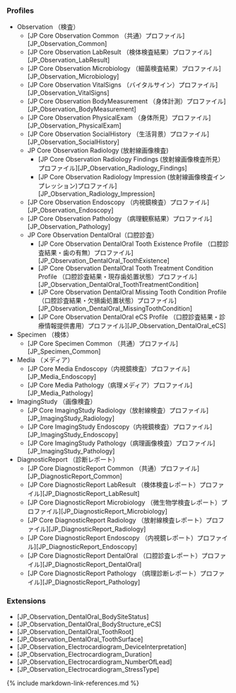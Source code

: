 ### Profiles
  * Observation （検査）
    * [JP Core Observation Common （共通）プロファイル][JP_Observation_Common]
    * [JP Core Observation LabResult （検体検査結果）プロファイル][JP_Observation_LabResult]
    * [JP Core Observation Microbiology （細菌検査結果）プロファイル][JP_Observation_Microbiology]
    * [JP Core Observation VitalSigns （バイタルサイン）プロファイル][JP_Observation_VitalSigns]
    * [JP Core Observation BodyMeasurement （身体計測）プロファイル][JP_Observation_BodyMeasurement]
    * [JP Core Observation PhysicalExam （身体所見）プロファイル][JP_Observation_PhysicalExam]
    * [JP Core Observation SocialHistory （生活背景）プロファイル][JP_Observation_SocialHistory]
    * JP Core Observation Radiology (放射線画像検査)
      * [JP Core Observation Radiology Findings (放射線画像検査所見）プロファイル][JP_Observation_Radiology_Findings]
      * [JP Core Observation Radiology Impression (放射線画像検査インプレッション)プロファイル][JP_Observation_Radiology_Impression]
    * [JP Core Observation Endoscopy （内視鏡検査）プロファイル][JP_Observation_Endoscopy]
    *  [JP Core Observation Pathology （病理観察結果）プロファイル][JP_Observation_Pathology]
    * JP Core Observation DentalOral（口腔診査）
      * [JP Core Observation DentalOral Tooth Existence Profile （口腔診査結果・歯の有無）プロファイル][JP_Observation_DentalOral_ToothExistence]
      * [JP Core Observation DentalOral Tooth Treatment Condition Profile （口腔診査結果・現存歯処置状態）プロファイル][JP_Observation_DentalOral_ToothTreatmentCondition]
      * [JP Core Observation DentalOral Missing Tooth Condition Profile （口腔診査結果・欠損歯処置状態）プロファイル][JP_Observation_DentalOral_MissingToothCondition]
      * [JP Core Observation DentalOral eCS Profile （口腔診査結果・診療情報提供書用）プロファイル][JP_Observation_DentalOral_eCS]
  * Specimen （検体）
    * [JP Core Specimen Common （共通）プロファイル][JP_Specimen_Common]
  * Media （メディア）
    * [JP Core Media Endoscopy（内視鏡検査）プロファイル][JP_Media_Endoscopy]
    * [JP Core Media Pathology（病理メディア）プロファイル][JP_Media_Pathology]
  * ImagingStudy （画像検査）
    * [JP Core ImagingStudy Radiology（放射線検査）プロファイル][JP_ImagingStudy_Radiology]
    * [JP Core ImagingStudy Endoscopy（内視鏡検査）プロファイル][JP_ImagingStudy_Endoscopy]
    * [JP Core ImagingStudy Pathology（病理画像検査）プロファイル][JP_ImagingStudy_Pathology]
  * DiagnosticReport （診断レポート）
    * [JP Core DiagnosticReport Common （共通）プロファイル][JP_DiagnosticReport_Common]
    * [JP Core DiagnosticReport LabResult （検体検査レポート）プロファイル][JP_DiagnosticReport_LabResult]
    * [JP Core DiagnosticReport Microbiology （微生物学検査レポート）プロファイル][JP_DiagnosticReport_Microbiology]
    * [JP Core DiagnosticReport Radiology （放射線検査レポート）プロファイル][JP_DiagnosticReport_Radiology]
    * [JP Core DiagnosticReport Endoscopy （内視鏡レポート）プロファイル][JP_DiagnosticReport_Endoscopy]
    * [JP Core DiagnosticReport DentalOral （口腔診査レポート）プロファイル][JP_DiagnosticReport_DentalOral]
    * [JP Core DiagnosticReport Pathology （病理診断レポート）プロファイル][JP_DiagnosticReport_Pathology]

### Extensions
* [JP_Observation_DentalOral_BodySiteStatus]
* [JP_Observation_DentalOral_BodyStructure_eCS]
* [JP_Observation_DentalOral_ToothRoot]
* [JP_Observation_DentalOral_ToothSurface]
* [JP_Observation_Electrocardiogram_DeviceInterpretation]
* [JP_Observation_Electrocardiogram_Duration]
* [JP_Observation_Electrocardiogram_NumberOfLead]
* [JP_Observation_Electrocardiogram_StressType]

{% include markdown-link-references.md %}